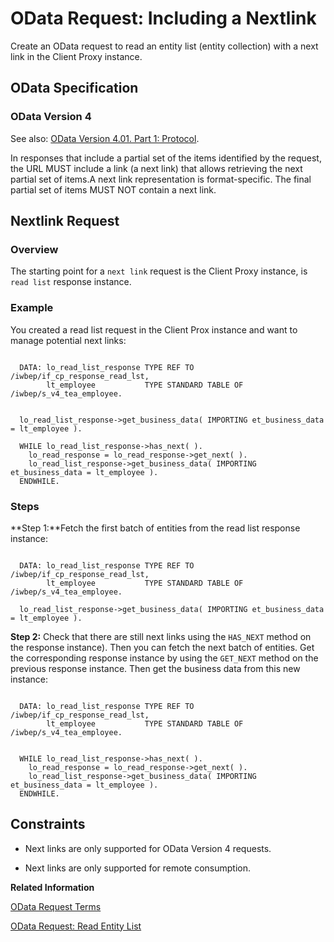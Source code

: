 <!-- loio526a4da8ff9e469f9e31803119693cb5 -->

# OData Request: Including a Nextlink

Create an OData request to read an entity list \(entity collection\) with a next link in the Client Proxy instance.



<a name="loio526a4da8ff9e469f9e31803119693cb5__section_vxg_3g2_ttb"/>

## OData Specification



### OData Version 4

See also: [OData Version 4.01. Part 1: Protocol](https://docs.oasis-open.org/odata/odata/v4.01/odata-v4.01-part1-protocol.html).

In responses that include a partial set of the items identified by the request, the URL MUST include a link \(a next link\) that allows retrieving the next partial set of items.A next link representation is format-specific. The final partial set of items MUST NOT contain a next link.



<a name="loio526a4da8ff9e469f9e31803119693cb5__section_x5s_532_ttb"/>

## Nextlink Request



### Overview

The starting point for a `next link` request is the Client Proxy instance, is `read list` response instance.



### Example

You created a read list request in the Client Prox instance and want to manage potential next links:

```

  DATA: lo_read_list_response TYPE REF TO /iwbep/if_cp_response_read_lst,
        lt_employee           TYPE STANDARD TABLE OF /iwbep/s_v4_tea_employee.


  lo_read_list_response->get_business_data( IMPORTING et_business_data = lt_employee ).

  WHILE lo_read_list_response->has_next( ).
    lo_read_response = lo_read_response->get_next( ).
    lo_read_list_response->get_business_data( IMPORTING et_business_data = lt_employee ).
  ENDWHILE.
```



### Steps

**Step 1:**Fetch the first batch of entities from the read list response instance:

```

  DATA: lo_read_list_response TYPE REF TO /iwbep/if_cp_response_read_lst,
        lt_employee           TYPE STANDARD TABLE OF /iwbep/s_v4_tea_employee.

  lo_read_list_response->get_business_data( IMPORTING et_business_data = lt_employee ).
```

**Step 2:** Check that there are still next links using the `HAS_NEXT` method on the response instance\). Then you can fetch the next batch of entities. Get the corresponding response instance by using the `GET_NEXT` method on the previous response instance. Then get the business data from this new instance:

```

  DATA: lo_read_list_response TYPE REF TO /iwbep/if_cp_response_read_lst,
        lt_employee           TYPE STANDARD TABLE OF /iwbep/s_v4_tea_employee.


  WHILE lo_read_list_response->has_next( ).
    lo_read_response = lo_read_response->get_next( ).
    lo_read_list_response->get_business_data( IMPORTING et_business_data = lt_employee ).
  ENDWHILE.
```



<a name="loio526a4da8ff9e469f9e31803119693cb5__section_dqy_vj2_ttb"/>

## Constraints



-   Next links are only supported for OData Version 4 requests.

-   Next links are only supported for remote consumption.


**Related Information**  


[OData Request Terms](odata-request-terms-a3b0e95.md "An overview of some OData Request terminology.")

[OData Request: Read Entity List](odata-request-read-entity-list-b810028.md "Create an OData request to read an entity list (entity collection) in the Client Proxy instance.")

